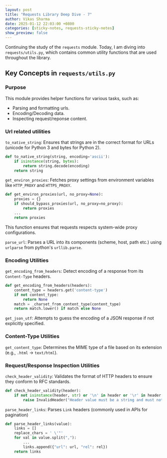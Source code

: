```yaml
---
layout: post  
title: "Requests Library Deep Dive - 7"  
author: Vikas Sharma  
date: 2025-01-12 22:03:00 +0800  
categories: [sticky-notes, requests-sticky-notes]  
show_preview: false  
---
```


Continuing the study of the `requests` module. Today, I am diving into `requests/utils.py`, which contains common utility functions that are used throughout the library.

## Key Concepts in `requests/utils.py`
### Purpose
This module provides helper functions for various tasks, such as:
- Parsing and formatting urls.
- Encoding/Decoding data.
- Inspecting request/reponse content.

### Url related utilities
`to_native_string`: Ensures that strings are in the correct format for URLs (unicode for Python 3 and bytes for Python 2).

```python
def to_native_string(string, encoding='ascii'):
    if isinstance(string, bytes):
        return string.decode(encoding)
    return string
```

`get_environ_proxies`: Fetches proxy settings from environment variables like `HTTP_PROXY` and `HTTPS_PROXY`.

```python
def get_environ_proxies(url, no_proxy=None):
    proxies = {}
    if should_bypass_proxies(url, no_proxy=no_proxy):
        return proxies
    ...
    return proxies
```
This function ensures that requests respects system-wide proxy configurations.

`parse_url`: Parses a URL into its components (scheme, host, path etc.) using `urlparse` from python's `urllib.parse`.

### Encoding Utilities
`get_encoding_from_headers`: Detect encoding of a response from its `Content-Type` headers.

```python
def get_encoding_from_headers(headers):
    content_type = headers.get('content-type')
    if not content_type:
        return None
    match = _charset_from_content_type(content_type)
    return match.lower() if match else None
```

`get_json_utf`: Attempts to guess the encoding of a JSON response if not explicitly specified.

### Content-Type Utilities
`get_content_type`: Determines the MIME type of a file based on its extension (e.g., `.html` -> `text/html`).

### Request/Response Inspection Utilities
`check_header_validity`: Validates the format of HTTP headers to ensure they conform to RFC standards.

```python
def check_header_validity(header):
    if not isinstance(header, str) or '\n' in header or '\r' in header:
        raise InvalidHeader("Header value must be a string and must not contain newlines.")
```

`parse_header_links`: Parses `Link` headers (commonly used in APIs for pagination)
```python
def parse_header_links(value):
    links = []
    replace_chars = ' \'"'
    for val in value.split(","):
        ...
        links.append({"url": url, "rel": rel})
    return links
```